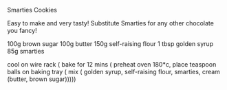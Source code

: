 Smarties Cookies

Easy to make and very tasty! Substitute Smarties for any other chocolate you
fancy!

100g brown sugar
100g butter
150g self-raising flour
1 tbsp golden syrup
85g smarties

cool on wire rack (
	bake for 12 mins (
		preheat oven 180*c,
		place teaspoon balls on baking tray (
			mix (
				golden syrup,
				self-raising flour,
				smarties,
				cream (butter, brown sugar)))))
